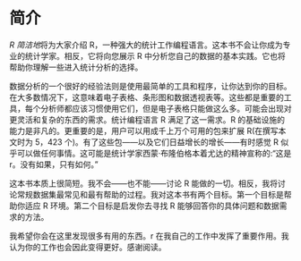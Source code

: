 # 简介

*R 简洁地*将为大家介绍 R，一种强大的统计工作编程语言。这本书不会让你成为专业的统计学家。相反，它将向您展示 R 中分析您自己的数据的基本实践。它也将帮助你理解一些进入统计分析的选择。

数据分析的一个很好的经验法则是使用最简单的工具和程序，让你达到你的目标。在大多数情况下，这意味着电子表格、条形图和数据透视表等。这些都是重要的工具，每个分析师都应该习惯使用它们，但是电子表格只能做这么多。可能会出现对更灵活和复杂的东西的需求。统计编程语言 R 满足了这一需求。R 的基础设施的能力是非凡的。更重要的是，用户可以用成千上万个可用的包来扩展 R(在撰写本文时为 5，423 个)。有了这些包——以及它们日益增长的增长——有时感觉 R 似乎可以做任何事情。这可能是统计学家西蒙·布隆伯格本着尤达的精神宣称的:“这是 r。没有如果，只有如何。”

这本书本质上很简短。我不会——也不能——讨论 R 能做的一切。相反，我将讨论常规数据集最常见和最有帮助的过程。我对这本书有两个目标。第一个目标是帮助你适应 R 环境。第二个目标是启发你去寻找 R 能够回答你的具体问题和数据需求的方法。

我希望你会在这里发现很多有用的东西。r 在我自己的工作中发挥了重要作用。我认为你的工作也会因此变得更好。感谢阅读。